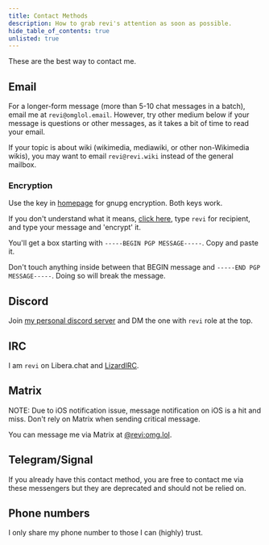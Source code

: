 ```yaml
---
title: Contact Methods
description: How to grab revi's attention as soon as possible.
hide_table_of_contents: true
unlisted: true
---
```


These are the best way to contact me.

## Email

For a longer-form message (more than 5-10 chat messages in a batch), email me at `revi@omglol.email`. However, try other medium below if your message is questions or other messages, as it takes a bit of time to read your email.

If your topic is about wiki (wikimedia, mediawiki, or other non-Wikimedia wikis), you may want to email `revi@revi.wiki` instead of the general mailbox.

### Encryption

Use the key in [homepage](/) for gnupg encryption. Both keys work.

If you don't understand what it means, [click here](https://keybase.io/encrypt), type `revi` for recipient, and type your message and 'encrypt' it.

You'll get a box starting with `-----BEGIN PGP MESSAGE-----`. Copy and paste it.

Don't touch anything inside between that BEGIN message and `-----END PGP MESSAGE-----`. Doing so will break the message.

## Discord

Join [my personal discord server](https://revi.xyz/discord) and DM the one with `revi` role at the top.

## IRC

I am `revi` on Libera.chat and [LizardIRC](https://lizardirc.org).

## Matrix

NOTE: Due to iOS notification issue, message notification on iOS is a hit and miss. Don't rely on Matrix when sending critical message.

You can message me via Matrix at [@revi:omg.lol](https://matrix.to/#/@revi:omg.lol).

## Telegram/Signal

If you already have this contact method, you are free to contact me via these messengers but they are deprecated and should not be relied on.

## Phone numbers

I only share my phone number to those I can (highly) trust.

